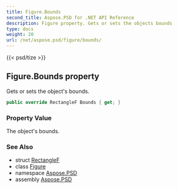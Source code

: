 ```yaml
---
title: Figure.Bounds
second_title: Aspose.PSD for .NET API Reference
description: Figure property. Gets or sets the objects bounds
type: docs
weight: 20
url: /net/aspose.psd/figure/bounds/
---
```

{{< psd/tize >}}
## Figure.Bounds property

Gets or sets the object's bounds.

```csharp
public override RectangleF Bounds { get; }
```

### Property Value

The object's bounds.

### See Also

* struct [RectangleF](../../rectanglef/)
* class [Figure](../)
* namespace [Aspose.PSD](../../../aspose.psd/)
* assembly [Aspose.PSD](../../../)


